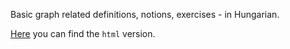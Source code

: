 Basic graph related definitions, notions, exercises - in Hungarian.

[Here](http://czylabsonasa.github.io/graphbasics) you can find the `html` version.

